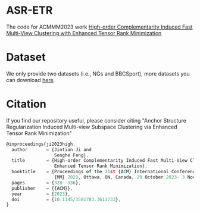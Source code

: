 # ASR-ETR
The code for ACMMM2023 work [High-order Complementarity Induced Fast Multi-View Clustering with Enhanced Tensor Rank Minimization](https://dl.acm.org/doi/10.1145/3581783.3611733)

# Dataset
We only provide two datasets (i.e., NGs and BBCSport), more datasets you can download [here](https://github.com/wangsiwei2010/large_scale_multi-view_clustering_datasets).
# Citation
If you find our repository useful, please consider citing "Anchor Structure Regularization Induced Multi-view Subspace Clustering via Enhanced Tensor Rank Minimization"
``` js
@inproceedings{ji2023high,
  author       = {Jintian Ji and
                  Songhe Feng},
  title        = {High-order Complementarity Induced Fast Multi-View Clustering with
                  Enhanced Tensor Rank Minimization},
  booktitle    = {Proceedings of the 31st {ACM} International Conference on Multimedia,
                  {MM} 2023, Ottawa, ON, Canada, 29 October 2023- 3 November 2023},
  pages        = {328--336},
  publisher    = {{ACM}},
  year         = {2023},
  doi          = {10.1145/3581783.3611733},
}
```

